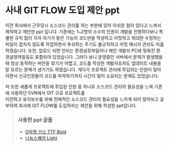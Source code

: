 # 사내 GIT FLOW 도입 제안 ppt #

이전 회사에서 근무당시 소스코드 관리를 하는 부분에 있어 아쉬운 점이 있다고 느껴서 제작하고 제안한 ppt 입니다.
기존에는 1~2명의 소수의 인원이 개발을 진행하다보니 특별한 규칙 없이 각자 자기가 맡은 기능의 코드만을 작성하고 커밋하고
최대한 수정하는 파일이 겹치지 않도록 작업하면서 푸쉬하는 주기도 불규칙하고 커밋 메시지 관리도 미흡하였습니다.
또한, 업로드 되면 안되는 환경설정파일이나 메인 개발자 PC에 맞춰진 환경설정파일등도 포함되어 있었습니다.
그러다 보니 운영중인 서버에서 문제가 발생했을 때 정상 동작하는 버전을 찾기가 어렵고, 코드를 작성한 개발자조차도 업데이트 내용을 잘 
모르는 문제가 생기기도 하였습니다.
게다가 프로젝트 관리에 투입되는 인원이 많아지면서 신규인원들이 코드를 파악하기까지 시간이 많이 소요되는 문제도 있었습니다.

저 또한 새롭게 프로젝트에 투입된 인원 중 하나로 소스코드 관리의 필요성을 느껴 기존에 사용하던 SVN에서 GIT 으로 프로젝트를  
이전하고 유지보수를 위해 전체적인 소스코드 관리의 필요성을 느끼게 되어 찾아보고 공부하여 회사에 GIT FLOW를 도입하자는 제안을 위해 
작성한 ppt입니다.



> ### <b> 사용한 ppt 글꼴 </b> <br />    
> + [G마켓 산스 TTF Bold](https://corp.gmarket.com/fonts/)     
> + [나눔스퀘어 Light](https://hangeul.naver.com/font)